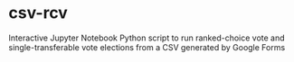 # csv-rcv
Interactive Jupyter Notebook Python script to run ranked-choice vote and single-transferable vote elections from a CSV generated by Google Forms
